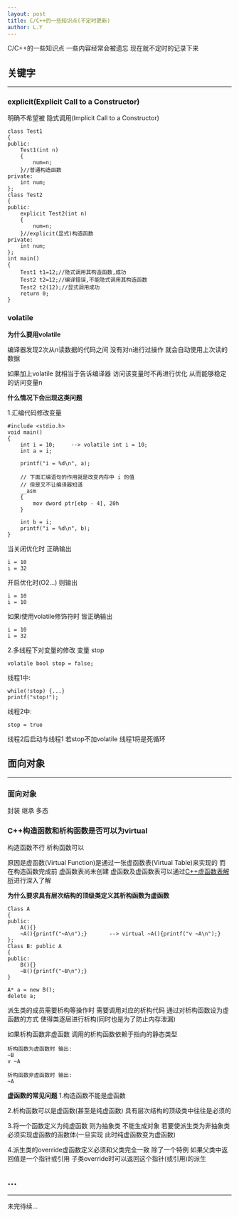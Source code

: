 ```yaml
---
layout: post
title: C/C++的一些知识点(不定时更新)
author: L.Y
---
```


C/C++的一些知识点 一些内容经常会被遗忘 现在就不定时的记录下来

## 关键字
-----

### explicit(Explicit Call to a Constructor)

明确不希望被 隐式调用(Implicit Call to a Constructor)

```
class Test1
{
public:
    Test1(int n)
    {
        num=n;
    }//普通构造函数
private:
    int num;
};
class Test2
{
public:
    explicit Test2(int n)
    {
        num=n;
    }//explicit(显式)构造函数
private:
    int num;
};
int main()
{
    Test1 t1=12;//隐式调用其构造函数,成功
    Test2 t2=12;//编译错误,不能隐式调用其构造函数
    Test2 t2(12);//显式调用成功
    return 0;
}
```

### volatile

**为什么要用volatile**

编译器发现2次从n读数据的代码之间 没有对n进行过操作 就会自动使用上次读的数据

如果加上volatile 就相当于告诉编译器 访问该变量时不再进行优化 从而能够稳定的访问变量n

**什么情况下会出现这类问题**

1.汇编代码修改变量
```
#include <stdio.h>
void main()
{
    int i = 10;		--> volatile int i = 10;
    int a = i;

    printf("i = %d\n", a);

    // 下面汇编语句的作用就是改变内存中 i 的值
    // 但是又不让编译器知道
    __asm 
    {
        mov dword ptr[ebp - 4], 20h
    }

    int b = i;
    printf("i = %d\n", b);
}
```

当关闭优化时 正确输出
```
i = 10
i = 32
```

开启优化时(O2...) 则输出
```
i = 10
i = 10
```

如果i使用volatile修饰符时 皆正确输出
```
i = 10
i = 32
```

2.多线程下对变量的修改
变量 stop
```
volatile bool stop = false;
```

线程1中:
```
while(!stop) {...}
printf("stop!");
```

线程2中:
```
stop = true
```

线程2后启动与线程1 若stop不加volatile 线程1将是死循环

## 面向对象
-----

### 面向对象
封装 继承 多态

### C++构造函数和析构函数是否可以为virtual
构造函数不行 析构函数可以

原因是虚函数(Virtual Function)是通过一张虚函数表(Virtual Table)来实现的 而在构造函数完成前 虚函数表尚未创建 虚函数及虚函数表可以通过[C++虚函数表解析](http://blog.csdn.net/haoel/article/details/1948051/)进行深入了解

**为什么要求具有层次结构的顶级类定义其析构函数为虚函数**
```
Class A
{
public:
	A(){}
	~A(){printf("~A\n");}		--> virtual ~A(){printf("v ~A\n");}
};
Class B: public A
{
public:
	B(){}
	~B(){printf("~B\n");}
}

A* a = new B();
delete a;
```
派生类的成员需要析构等操作时 需要调用对应的析构代码 通过对析构函数设为虚函数的方式 使得类逐层进行析构(同时也是为了防止内存泄漏)

如果析构函数非虚函数 调用的析构函数依赖于指向的静态类型
```
析构函数为虚函数时 输出:
~B
v ~A

析构函数非虚函数时 输出:
~A
```

**虚函数的常见问题**
1.构造函数不能是虚函数

2.析构函数可以是虚函数(甚至是纯虚函数) 具有层次结构的顶级类中往往是必须的

3.将一个函数定义为纯虚函数 则为抽象类 不能生成对象 若要使派生类为非抽象类 必须实现虚函数的函数体(一旦实现 此时纯虚函数变为虚函数)

4.派生类的override虚函数定义必须和父类完全一致 除了一个特例 如果父类中返回值是一个指针或引用 子类override时可以返回这个指针(或引用)的派生

## ...
-----

未完待续...